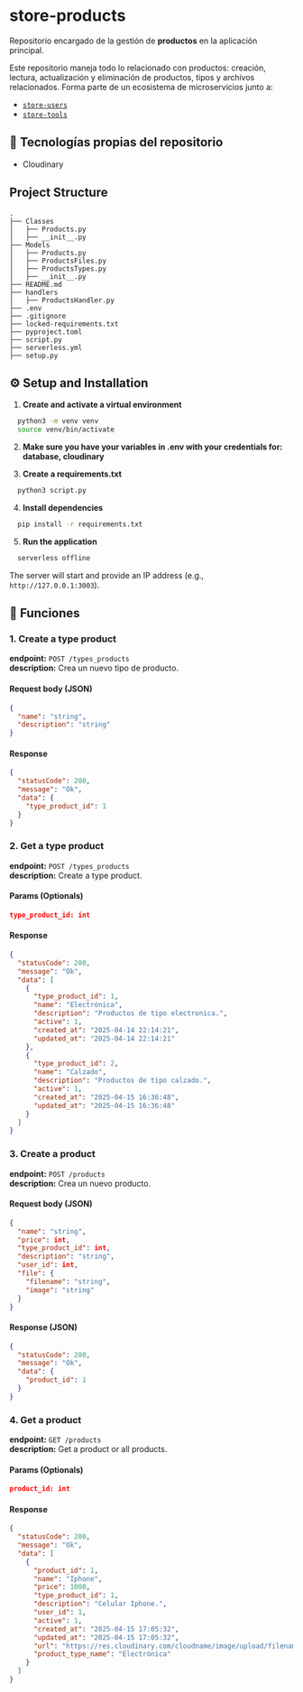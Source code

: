 # store-products
Repositorio encargado de la gestión de **productos** en la aplicación principal.

Este repositorio maneja todo lo relacionado con productos: creación, lectura, actualización y eliminación de productos, tipos y archivos relacionados. Forma parte de un ecosistema de microservicios junto a:

- [`store-users`](https://github.com/sduncanv/store-users)
- [`store-tools`](https://github.com/sduncanv/store-tools)

## 🧰 Tecnologías propias del repositorio

- Cloudinary


## Project Structure
```
.
├── Classes
│   ├── Products.py
│   ├── __init__.py
├── Models
│   ├── Products.py
│   ├── ProductsFiles.py
│   ├── ProductsTypes.py
│   ├── __init__.py
├── README.md
├── handlers
│   ├── ProductsHandler.py
├── .env
├── .gitignore
├── locked-requirements.txt
├── pyproject.toml
├── script.py
├── serverless.yml
├── setup.py
```



## ⚙️ Setup and Installation

1. **Create and activate a virtual environment**
  ```sh
    python3 -m venv venv
    source venv/bin/activate
  ```

2. **Make sure you have your variables in .env with your credentials for: database, cloudinary**

3. **Create a requirements.txt**
  ```sh
    python3 script.py
  ```

4. **Install dependencies**
  ```sh
    pip install -r requirements.txt
  ```

5. **Run the application**
  ```sh
    serverless offline
  ```
The server will start and provide an IP address (e.g., `http://127.0.0.1:3003`).

## 🔌 Funciones

### 1. Create a type product

**endpoint:** `POST /types_products`  
**description:** Crea un nuevo tipo de producto.

#### Request body (JSON)

```json
{
  "name": "string",
  "description": "string"
}
```
#### Response
```json
{
  "statusCode": 200,
  "message": "Ok",
  "data": {
    "type_product_id": 1
  }
}
```

### 2. Get a type product

**endpoint:** `POST /types_products`  
**description:** Create a type product.

#### Params (Optionals)

```json
type_product_id: int
```
#### Response
```json
{
  "statusCode": 200,
  "message": "Ok",
  "data": [
    {
      "type_product_id": 1,
      "name": "Electrónica",
      "description": "Productos de tipo electronica.",
      "active": 1,
      "created_at": "2025-04-14 22:14:21",
      "updated_at": "2025-04-14 22:14:21"
    },
    {
      "type_product_id": 2,
      "name": "Calzado",
      "description": "Productos de tipo calzado.",
      "active": 1,
      "created_at": "2025-04-15 16:36:48",
      "updated_at": "2025-04-15 16:36:48"
    }
  ]
}
```

### 3. Create a product

**endpoint:** `POST /products`  
**description:** Crea un nuevo producto.

#### Request body (JSON)

```json
{
  "name": "string",
  "price": int,
  "type_product_id": int,
  "description": "string",
  "user_id": int,
  "file": {
    "filename": "string",
    "image": "string"
  }
}
```
#### Response (JSON)
```json
{
  "statusCode": 200,
  "message": "Ok",
  "data": {
    "product_id": 1
  }
}
```

### 4. Get a product

**endpoint:** `GET /products`  
**description:** Get a product or all products.

#### Params (Optionals)

```json
product_id: int
```
#### Response
```json
{
  "statusCode": 200,
  "message": "Ok",
  "data": [
    {
      "product_id": 1,
      "name": "Iphone",
      "price": 1000,
      "type_product_id": 1,
      "description": "Celular Iphone.",
      "user_id": 1,
      "active": 1,
      "created_at": "2025-04-15 17:05:32",
      "updated_at": "2025-04-15 17:05:32",
      "url": "https://res.cloudinary.com/cloudname/image/upload/filename",
      "product_type_name": "Electrónica"
    }
  ]
}
```